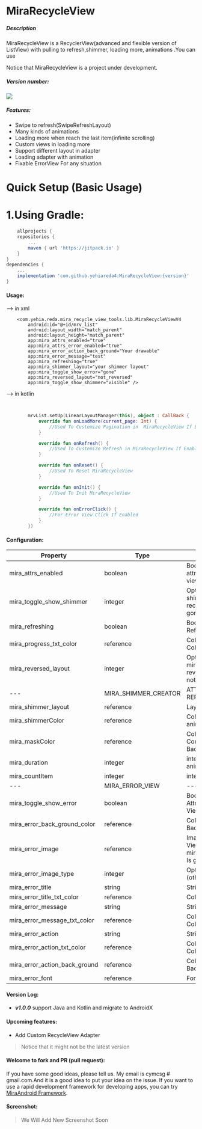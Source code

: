 # MiraRecycleView

##### Description

MiraRecycleView is a RecyclerView(advanced and flexible version of ListView)
with pulling to refresh,shimmer, loading more, animations .You can use

Notice that MiraRecycleView is a project under development.

##### Version number:

[![](https://jitpack.io/v/yehiareda4/MiraRecycleView.svg)](https://jitpack.io/#yehiareda4/MiraRecycleView)

##### Features:

* Swipe to refresh(SwipeRefreshLayout)
* Many kinds of animations
* Loading more when reach the last item(infinite scrolling)
* Custom views in loading more
* Support different layout in adapter
* Loading adapter with animation
* Fixable ErrorView For any situation

# Quick Setup (Basic Usage)
# 1.Using Gradle:

```groovy
    allprojects {
    repositories {
        ...
        maven { url 'https://jitpack.io' }
    }
}
dependencies {
    ...
    implementation 'com.github.yehiareda4:MiraRecycleView:{version}'
}
```

#### Usage:

--> in xml

``` 
    <com.yehia.reda.mira_recycle_view_tools.lib.MiraRecycleViewV4
        android:id="@+id/mrv_list"
        android:layout_width="match_parent"
        android:layout_height="match_parent"
        app:mira_attrs_enabled="true"
        app:mira_attrs_error_enabled="true"
        app:mira_error_action_back_ground="Your drawable"
        app:mira_error_message="test"
        app:mira_refreshing="true"
        app:mira_shimmer_layout="your shimmer layout"
        app:mira_toggle_show_error="gone"
        app:mira_reversed_layout="not_reversed"
        app:mira_toggle_show_shimmer="visible" />

```

--> in kotlin

``` kotlin

   
        mrvList.setUp(LinearLayoutManager(this), object : CallBack {
            override fun onLoadMore(current_page: Int) {
                //Used To Custemize Pagination in  MiraRecycleView If Enabled
            }

            override fun onRefresh() {
                //Used To Custemize Refresh in MiraRecycleView If Enabled
            }

            override fun onReset() {
                //Used To Reset MiraRecycleView
            }

            override fun onInit() {
                //Used To Init MiraRecycleView
            }

            override fun onErrorClick() {
                //For Error View Click If Enabled
            }
        })
```

#### Configuration:

Property | Type | Description
--- | --- | ---
mira_attrs_enabled | boolean | Boolean for enable attrs of mira recycle view
mira_toggle_show_shimmer | integer | Option for enable shimmer of mira recycle view (visible, gone)
mira_refreshing | boolean | Boolean for enable Refreshing
mira_progress_txt_color | reference | Color for progress Txt Color
mira_reversed_layout | integer | Option If Layout of mira recycle view reversed (reversed, not_reversed)
--- | MIRA_SHIMMER_CREATOR | ATTRS AND REFERENCE
mira_shimmer_layout | reference | Layout of shimmer
mira_shimmerColor | reference | Color for shimmer animation Color
mira_maskColor | reference | Color for Layout Component BackGround
mira_duration | integer | integer for duration animation move
mira_countItem | integer | integer for count items
--- | MIRA_ERROR_VIEW | ---
mira_toggle_show_error | boolean | Boolean For Enable Attrs Of Mira Error View
mira_error_back_ground_color | reference | Color for Layout BackGround Color
mira_error_image | reference | Image For Error Image View (Accept Gif mira_error_image_type Is gif)
mira_error_image_type | integer | Option For Image Type (other, gif)
mira_error_title | string | String for title
mira_error_title_txt_color | reference | Color for  Txt Color
mira_error_message | string | String for message
mira_error_message_txt_color | reference | Color for message Txt Color
mira_error_action | string | String for action
mira_error_action_txt_color | reference | Color for action Txt Color
mira_error_action_back_ground | reference | Color for action BackGround Color
mira_error_font | reference | Font of Error View

#### Version Log:

* ***v1.0.0*** support Java and Kotlin and migrate to AndroidX

#### Upcoming features:

* Add Custom RecycleView Adapter

> Notice that it might not be the latest version

#### Welcome to fork and PR (pull request):

If you have some good ideas, please tell us. My email is cymcsg # gmail.com.And it is a good idea to
put your idea on the issue. If you want to use a rapid development framework for developing apps,
you can try [MiraAndroid Framework](https://github.com/yehiareda4/MiraRecycleView).

#### Screenshot:

> We Will Add New Screenshot Soon